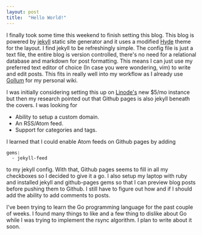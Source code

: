 ```yaml
---
layout: post
title:  "Hello World!"
---
```


I finally took some time this weekend to finish setting this blog. This blog is powered by [jekyll](https://jekyllrb.com/) static site generator and it uses a modified [Hyde](http://hyde.getpoole.com/) theme for the layout. I find jekyll to be refreshingly simple. The config file is just a text file, the entire blog is version controlled, there's no need for a relational database and markdown for post formatting. This means I can just use my preferred text editor of choice (In case you were wondering, vim) to write and edit posts. This fits in really well into my workflow as I already use [Gollum](https://github.com/gollum/gollum) for my personal wiki.

I was initially considering setting this up on [Linode's](https://www.linode.com) new $5/mo instance but then my research pointed out that Github pages is also jekyll beneath the covers. I was looking for 
* Ability to setup a custom domain.
* An RSS/Atom feed.
* Support for categories and tags.

I learned that I could enable Atom feeds on Github pages by adding
```
gems:
  - jekyll-feed
```
to my jekyll config. With that, Github pages seems to fill in all my checkboxes so I decided to give it a go. I also setup my laptop with ruby and installed jekyll and github-pages gems so that I can preview blog posts before pushing them to Github. I still have to figure out how and if I should add the ability to add comments to posts.

I've been trying to learn the Go programming language for the past couple of weeks. I found many things to like and a few thing to dislike about Go while I was trying to implement the rsync algorithm. I plan to write about it soon.
